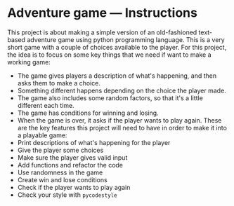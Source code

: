 # Adventure game — Instructions
This project is about making a simple version of an old-fashioned text-based adventure game using python programming language. 
This is a very short game with a couple of choices available to the player. For this project, the idea is to focus on some key
things that we need if want to make a working game:
*   The game gives players a description of what's happening, and then asks them to make a choice.
*   Something different happens depending on the choice the player made.
*   The game also includes some random factors, so that it's a little different each time.
*   The game has conditions for winning and losing.
*   When the game is over, it asks if the player wants to play again.
These are the key features this project will need to have in order to make it into a playable game:
*   Print descriptions of what's happening for the player
*   Give the player some choices
*   Make sure the player gives valid input
*   Add functions and refactor the code
*   Use randomness in the game
*   Create win and lose conditions
*   Check if the player wants to play again
*   Check your style with `pycodestyle`
